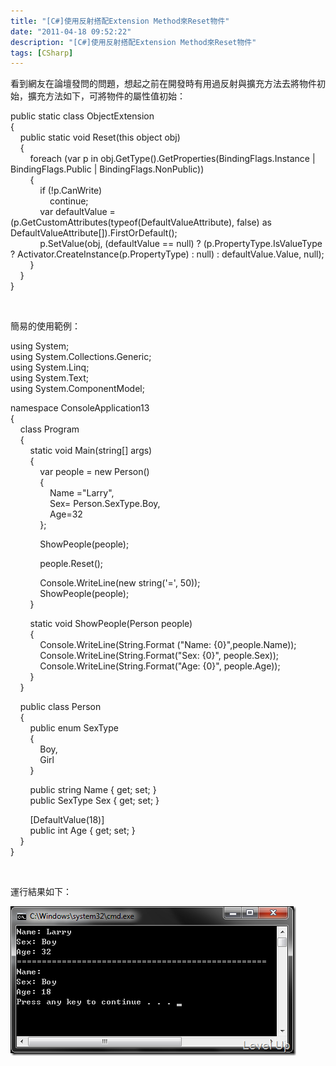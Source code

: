 ```yaml
---
title: "[C#]使用反射搭配Extension Method來Reset物件"
date: "2011-04-18 09:52:22"
description: "[C#]使用反射搭配Extension Method來Reset物件"
tags: [CSharp]
---
```


<p>
	看到網友在論壇發問的問題，想起之前在開發時有用過反射與擴充方法去將物件初始，擴充方法如下，可將物件的屬性值初始：</p>
<p>
	public static class ObjectExtension<br />
	{<br />
	    public static void Reset(this object obj)<br />
	    {<br />
	        foreach (var p in obj.GetType().GetProperties(BindingFlags.Instance | BindingFlags.Public | BindingFlags.NonPublic))<br />
	        {<br />
	            if (!p.CanWrite)<br />
	                continue;<br />
	            var defaultValue = (p.GetCustomAttributes(typeof(DefaultValueAttribute), false) as DefaultValueAttribute[]).FirstOrDefault();<br />
	            p.SetValue(obj, (defaultValue == null) ? (p.PropertyType.IsValueType ? Activator.CreateInstance(p.PropertyType) : null) : defaultValue.Value, null);<br />
	        }<br />
	    }<br />
	}</p>
<p>
	 </p>
<p>
	簡易的使用範例：</p>
<p>
	using System;<br />
	using System.Collections.Generic;<br />
	using System.Linq;<br />
	using System.Text;<br />
	using System.ComponentModel;</p>
<p>
	namespace ConsoleApplication13<br />
	{<br />
	    class Program<br />
	    {<br />
	        static void Main(string[] args)<br />
	        {<br />
	            var people = new Person()<br />
	            {<br />
	                Name ="Larry",<br />
	                Sex= Person.SexType.Boy,<br />
	                Age=32<br />
	            };</p>
<p>
	            ShowPeople(people);</p>
<p>
	            people.Reset();</p>
<p>
	            Console.WriteLine(new string('=', 50));<br />
	            ShowPeople(people);<br />
	        }</p>
<p>
	        static void ShowPeople(Person people)<br />
	        {           <br />
	            Console.WriteLine(String.Format ("Name: {0}",people.Name));<br />
	            Console.WriteLine(String.Format("Sex: {0}", people.Sex));<br />
	            Console.WriteLine(String.Format("Age: {0}", people.Age));<br />
	        }<br />
	    }</p>
<p>
	    public class Person<br />
	    {<br />
	        public enum SexType<br />
	        {<br />
	            Boy,<br />
	            Girl<br />
	        }</p>
<p>
	        public string Name { get; set; }               <br />
	        public SexType Sex { get; set; }</p>
<p>
	        [DefaultValue(18)]<br />
	        public int Age { get; set; }<br />
	    }<br />
	}</p>
<p>
	 </p>
<p>
	運行結果如下：</p>
<p>
	<img alt="image" border="0" height="239" src="\images\posts\23027\image_thumb.png" style="border-bottom: 0px; border-left: 0px; border-top: 0px; border-right: 0px" width="457" /></p>
